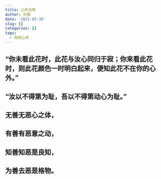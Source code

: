 ```yaml
---
title: 心外无物
author: 刘保
date: '2021-03-30'
slug: []
categories: []
tags:
  - 阳明心学
---
```


## **“你未看此花时，此花与汝心同归于寂；你来看此花时，则此花颜色一时明白起来，便知此花不在你的心外。”**

## **“汝以不得第为耻，吾以不得第动心为耻。”**  

## **无善无恶心之体，**  
## **有善有恶意之动，**  
## **知善知恶是良知，**  
## **为善去恶是格物。**  
